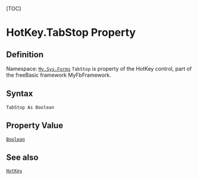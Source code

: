 [TOC]
# HotKey.TabStop Property

## Definition
Namespace: [`My.Sys.Forms`](My.Sys.Forms.md)
`TabStop` is property of the HotKey control, part of the freeBasic framework MyFbFramework.
## Syntax
```freeBasic
TabStop As Boolean
```
## Property Value
[`Boolean`]("https://www.freebasic.net/wiki/KeyPgBoolean")
## See also
[`HotKey`](HotKey.md)
